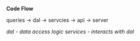**Code Flow**

queries -> dal -> servcies -> api -> server

_dal - data access logic_
_services - interacts with dal_